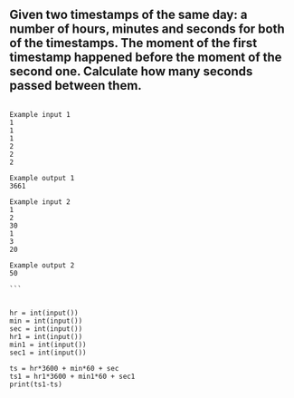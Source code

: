 ## Given two timestamps of the same day: a number of hours, minutes and seconds for both of the timestamps. The moment of the first timestamp happened before the moment of the second one. Calculate how many seconds passed between them.


````

Example input 1
1
1
1
2
2
2

Example output 1
3661

Example input 2
1
2
30
1
3
20

Example output 2
50

```


hr = int(input())
min = int(input())
sec = int(input())
hr1 = int(input())
min1 = int(input())
sec1 = int(input())

ts = hr*3600 + min*60 + sec
ts1 = hr1*3600 + min1*60 + sec1
print(ts1-ts)
